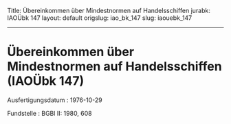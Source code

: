 Title: Übereinkommen über Mindestnormen auf Handelsschiffen
jurabk: IAOÜbk 147
layout: default
origslug: iao_bk_147
slug: iaouebk_147

---

# Übereinkommen über Mindestnormen auf Handelsschiffen (IAOÜbk 147)

Ausfertigungsdatum
:   1976-10-29

Fundstelle
:   BGBl II: 1980, 608

